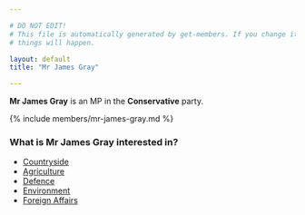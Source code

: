 ```yaml
---

# DO NOT EDIT!
# This file is automatically generated by get-members. If you change it, bad
# things will happen.

layout: default
title: "Mr James Gray"

---
```


**Mr James Gray** is an MP in the **Conservative** party.

{% include members/mr-james-gray.md %}

### What is Mr James Gray interested in?


* [Countryside](/interests/countryside.html)
* [Agriculture](/interests/agriculture.html)
* [Defence](/interests/defence.html)
* [Environment](/interests/environment.html)
* [Foreign Affairs](/interests/foreign-affairs.html)
